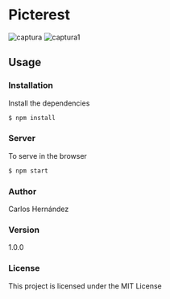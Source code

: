 # Picterest
![captura](https://user-images.githubusercontent.com/16615266/52802925-83e24980-3046-11e9-8226-8f259db6fba7.JPG)
![captura1](https://user-images.githubusercontent.com/16615266/52802928-85ac0d00-3046-11e9-97a5-f0196c4f41a0.JPG)

## Usage

### Installation

Install the dependencies

```sh
$ npm install
```

### Server
To serve in the browser

```sh
$ npm start
```
 
### Author

Carlos Hernández

### Version

1.0.0

### License

This project is licensed under the MIT License
